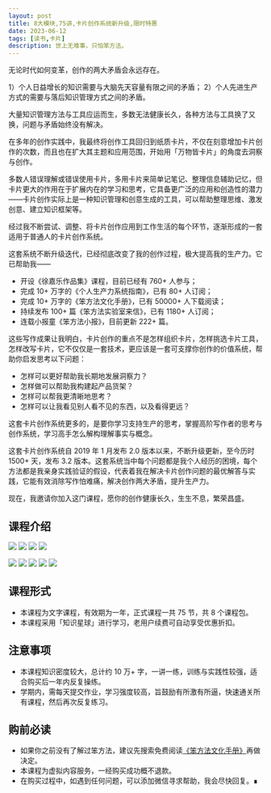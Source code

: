 ```yaml
---
layout: post
title: 8大模块,75讲,卡片创作系统新升级,限时特惠
date: 2023-06-12
tags: [读书,卡片]
description: 世上无难事，只怕笨方法。
---
```


无论时代如何变革，创作的两大矛盾会永远存在。

1）个人日益增长的知识需要与大脑先天容量有限之间的矛盾；
2）个人先进生产方式的需要与落后知识管理方式之间的矛盾。

大量知识管理方法与工具应运而生，多数无法健康长久，各种方法与工具换了又换，问题与矛盾始终没有解决。

在多年的创作实践中，我最终将创作工具回归到纸质卡片，不仅在刻意增加卡片创作的次数，而且也在扩大其主题和应用范围，开始用「万物皆卡片」的角度去洞察与创作。

多数人错误理解或错误使用卡片，多用卡片来简单记笔记、整理信息辅助记忆，但卡片更大的作用在于扩展内在的学习和思考，它具备更广泛的应用和创造性的潜力——卡片创作实际上是一种知识管理和创意生成的工具，可以帮助整理思维、激发创意、建立知识框架等。

经过我不断尝试、调整、将卡片创作应用到工作生活的每个环节，逐渐形成的一套适用于普通人的卡片创作系统。

这套系统不断升级迭代，已经彻底改变了我的创作过程，极大提高我的生产力。它已帮助我——

- 开设《徐嘉乐作品集》课程，目前已经有 760+ 人参与；
- 完成 10+ 万字的《个人生产力系统指南》，已有 80+ 人订阅；
- 完成 10+ 万字的《笨方法文化手册》，已有 50000+ 人下载阅读；
- 持续发布 100+ 篇《笨方法实验室来信》，已有 1180+ 人订阅；
- 连载小报童《笨方法小报》，目前更新 222+ 篇。

这些写作成果让我明白，卡片创作的重点不是怎样组织卡片，怎样挑选卡片工具，怎样改写卡片，它不仅仅是一套技术，更应该是一套可支撑你创作的价值系统，帮助你启发思考以下问题：

- 怎样可以更好帮助我长期地发展洞察力？
- 怎样做可以帮助我构建起产品货架？
- 怎样可以帮我更清晰地思考？
- 怎样可以让我看见别人看不见的东西，以及看得更远？

这套卡片创作系统更多的，是要你学习支持生产的思考，掌握高阶写作者的思考与创作系统，学习高手怎么解构理解事实与概念。

这套卡片创作系统自 2019 年 1 月发布 2.0 版本以来，不断升级更新，至今历时 1500+ 天，发布 3.2 版本。这套系统当中每个问题都是我个人经历的困境，每个方法都是我亲身实践验证的假设，代表着我在解决卡片创作问题的最优解答与实践，它能有效消除写作怕难痛，解决创作两大矛盾，提升生产力。

现在，我邀请你加入这门课程，愿你的创作健康长久，生生不息，繁荣昌盛。

## 课程介绍

![](https://s3.bmp.ovh/imgs/2023/06/12/75f9d37fa4251657.png)
![](https://s3.bmp.ovh/imgs/2023/06/12/f21aa1c0c4528aa0.png)
![](https://s3.bmp.ovh/imgs/2023/06/12/1c053bc952d45b37.png)
![](https://s3.bmp.ovh/imgs/2023/06/12/3ea00d887d6d0f15.png)

![](https://s3.bmp.ovh/imgs/2023/06/12/571308bddfeb1c94.jpg)
![](https://s3.bmp.ovh/imgs/2022/06/17/3c1d20c08918a1fc.jpg)
![](https://s3.bmp.ovh/imgs/2022/06/17/8063186cdded5372.jpg)
![](https://s3.bmp.ovh/imgs/2023/06/12/b9a994644d0cb074.png)
![](https://s3.bmp.ovh/imgs/2023/06/12/d0ae7eddacfc5fc5.png)


## 课程形式

- 本课程为文字课程，有效期为一年，正式课程一共 75 节，共 8 个课程包。
- 本课程采用「知识星球」进行学习，老用户续费可自动享受优惠折扣。
## 注意事项

- 本课程知识密度较大，总计约 10 万+ 字，一讲一练，训练与实践性较强，适合购买后一年内反复操练。
- 学期内，需每天提交作业，学习强度较高，旨鼓励有所激有所逼，快速通关所有课程，然后再次反复练习。

## 购前必读

- 如果你之前没有了解过笨方法，建议先搜索免费阅读[《笨方法文化手册》](https://www.yuque.com/hardwaylab/book)再做决定。
- 本课程为虚拟内容服务，一经购买成功概不退款。
- 在购买过程中，如遇到任何问题，可以添加微信寻求帮助，我会尽快回复。∎